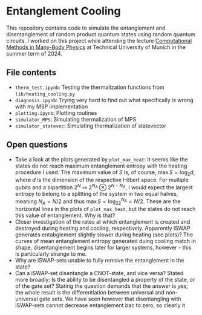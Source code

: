 # Entanglement Cooling

This repository contains code to simulate the entanglement and disentanglement of random product quantum states using random quantum circuits. I worked on this project while attending the lecture [Computational Methods in Many-Body Physics](https://campus.tum.de/tumonline/ee/ui/ca2/app/desktop/#/slc.tm.cp/student/courses/950732970?$scrollTo=toc_overview) at Technical University of Munich in the summer term of 2024.

## File contents

* `therm_test.ipynb`: Testing the thermalization functions from `lib/heating_cooling.py`
* `diagnosis.ipynb`: Trying very hard to find out what specifically is wrong with my MSP implementation
* `plotting.ipynb`: Plotting routines
* `simulator_MPS`: Simulating thermalization of MPS
* `simulator_statevec`: Simulating thermalization of statevector

## Open questions

* Take a look at the plots generated by `plot_max_heat`: It seems like the states do not reach maximum entanglement entropy with the heating procedure I used. The maximum value of $S$ is, of course, $\max S=\log_2d$, where $d$ is the dimension of the respective Hilbert space. For multiple qubits and a bipartition $2^N\mapsto 2^{N_A}\otimes 2^{N-N_A}$, I would expect the largest entropy to belong to a splitting of the system in two equal halves, meaning $N_A=N/2$ and thus $\max S = \log_22^{N_A}=N/2$. These are the horizontal lines in the plots of `plot_max_heat`, but the states do not reach this value of entanglement. Why is that?
* Closer investigation of the rates at which entanglement is created and destroyed during heating and cooling, respectively. Apparently $\text{iSWAP}$ generates entabglement slightly slower during heating (see plots)? The curves of mean entanglement entropy generated duing cooling match in shape, disentanglement begins later for larger systems, however - this is particularly strange to me.
* Why are $\text{iSWAP}$-sets unable to fully remove the entanglement in the state?
* Can a $\text{iSWAP}$-set disentangle a $\text{CNOT}$-state, and vice versa? Stated more broadly: Is the ability to be disentangled a property of the state, or of the gate set? Stating the question demands that the answer is yes; the whole result is the differentiation between universal and non-universal gate sets. We have seen however that disentangling with $\text{iSWAP}$-sets cannot decrease entanglement bac to zero, so clearly it